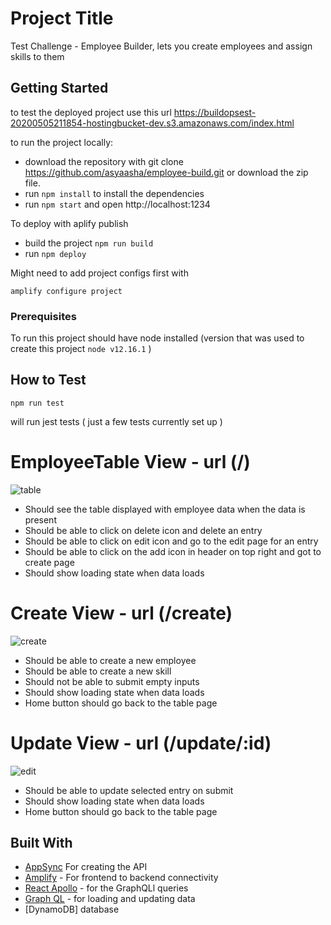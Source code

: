 # Project Title

Test Challenge - Employee Builder, lets you create employees and assign skills to them

## Getting Started

to test the deployed project use this url 
https://buildopsest-20200505211854-hostingbucket-dev.s3.amazonaws.com/index.html

to run the project locally:

- download the repository with git clone https://github.com/asyaasha/employee-build.git or download the zip file.
- run ```npm install``` to install the dependencies
- run ```npm start``` and open http://localhost:1234

To deploy with aplify publish
-  build the project ```npm run build``` 
- run ```npm deploy``` 

Might need to add project configs first with

```
amplify configure project
```

### Prerequisites

To run this project should have node installed
(version that was used to create this project ```node v12.16.1``` )


## How to Test
```
npm run test 
```
will run jest tests ( just a few tests currently set up )

# EmployeeTable View - url (/)
![table](https://user-images.githubusercontent.com/20131841/81230377-3b45e180-8fa6-11ea-9a64-4a818e71dd54.png)
* Should see the table displayed with employee data when the data is present
* Should be able to click on delete icon and delete an entry
* Should be able to click on edit icon and go to the edit page for an entry
* Should be able to click on the add icon in header on top right and got to create page
* Should show loading state when data loads

# Create View - url (/create)
![create](https://user-images.githubusercontent.com/20131841/81230993-51a06d00-8fa7-11ea-942b-75dbe9585234.png)
* Should be able to create a new employee
* Should be able to create a new skill
* Should not be able to submit empty inputs
* Should show loading state when data loads
* Home button should go back to the table page


# Update View - url (/update/:id)
![edit](https://user-images.githubusercontent.com/20131841/81231025-5f55f280-8fa7-11ea-8c8b-6a00eca68464.png)
* Should be able to update selected entry on submit
* Should show loading state when data loads
* Home button should go back to the table page

## Built With

- [AppSync](https://aws.amazon.com/appsync/)
  For creating the API
- [Amplify](https://docs.amplify.aws/start/getting-started/installation/q/integration/react) - For frontend to backend connectivity
- [React Apollo](https://www.apollographql.com/docs/react/) - for the GraphQLl queries
- [Graph QL](https://graphql.org/) - for loading and updating data
- [DynamoDB] database
